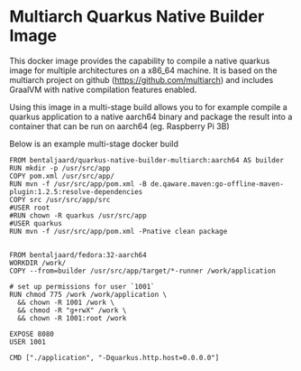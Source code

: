 # Multiarch Quarkus Native Builder Image

This docker image provides the capability to compile a native quarkus image for multiple architectures on a x86_64 machine. It is based on the multiarch project on github (https://github.com/multiarch) and includes GraalVM with native compilation features enabled.

Using this image in a multi-stage build allows you to for example compile a quarkus application to a native aarch64 binary and package the result into a container that can be run on aarch64 (eg. Raspberry Pi 3B)

Below is an example multi-stage docker build

```
FROM bentaljaard/quarkus-native-builder-multiarch:aarch64 AS builder
RUN mkdir -p /usr/src/app
COPY pom.xml /usr/src/app/
RUN mvn -f /usr/src/app/pom.xml -B de.qaware.maven:go-offline-maven-plugin:1.2.5:resolve-dependencies
COPY src /usr/src/app/src
#USER root
#RUN chown -R quarkus /usr/src/app
#USER quarkus
RUN mvn -f /usr/src/app/pom.xml -Pnative clean package


FROM bentaljaard/fedora:32-aarch64
WORKDIR /work/
COPY --from=builder /usr/src/app/target/*-runner /work/application

# set up permissions for user `1001`
RUN chmod 775 /work /work/application \
  && chown -R 1001 /work \
  && chmod -R "g+rwX" /work \
  && chown -R 1001:root /work

EXPOSE 8080
USER 1001

CMD ["./application", "-Dquarkus.http.host=0.0.0.0"]
```